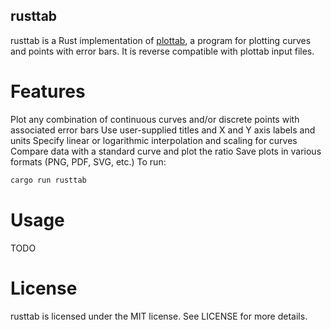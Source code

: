 ## rusttab
rusttab is a Rust implementation of [plottab](https://www-nds.iaea.org/plottab/), a program for plotting curves and points with error bars. It is reverse compatible with plottab input files.

# Features
Plot any combination of continuous curves and/or discrete points with associated error bars
Use user-supplied titles and X and Y axis labels and units
Specify linear or logarithmic interpolation and scaling for curves
Compare data with a standard curve and plot the ratio
Save plots in various formats (PNG, PDF, SVG, etc.)
To run:

```sh
cargo run rusttab
```

# Usage
TODO

# License
rusttab is licensed under the MIT license. See LICENSE for more details.